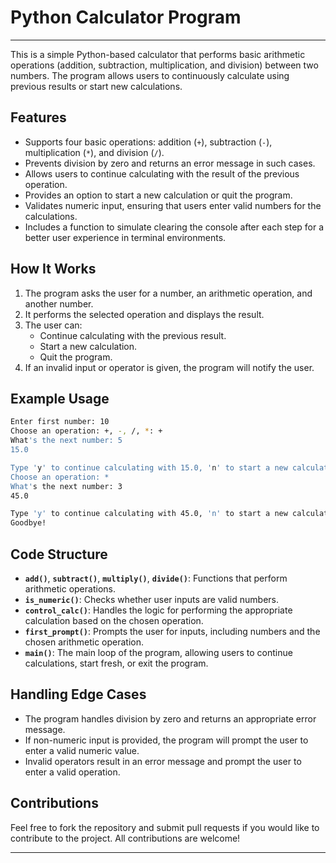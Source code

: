 # Python Calculator Program

---

This is a simple Python-based calculator that performs basic arithmetic operations (addition, subtraction, multiplication, and division) between two numbers. The program allows users to continuously calculate using previous results or start new calculations.

## Features

- Supports four basic operations: addition (`+`), subtraction (`-`), multiplication (`*`), and division (`/`).
- Prevents division by zero and returns an error message in such cases.
- Allows users to continue calculating with the result of the previous operation.
- Provides an option to start a new calculation or quit the program.
- Validates numeric input, ensuring that users enter valid numbers for the calculations.
- Includes a function to simulate clearing the console after each step for a better user experience in terminal environments.

## How It Works

1. The program asks the user for a number, an arithmetic operation, and another number.
2. It performs the selected operation and displays the result.
3. The user can:
   - Continue calculating with the previous result.
   - Start a new calculation.
   - Quit the program.
4. If an invalid input or operator is given, the program will notify the user.

## Example Usage

```bash
Enter first number: 10
Choose an operation: +, -, /, *: +
What's the next number: 5
15.0

Type 'y' to continue calculating with 15.0, 'n' to start a new calculation, or 'q' to quit: y
Choose an operation: * 
What's the next number: 3
45.0

Type 'y' to continue calculating with 45.0, 'n' to start a new calculation, or 'q' to quit: q
Goodbye!
```
## Code Structure

- **`add()`**, **`subtract()`**, **`multiply()`**, **`divide()`**: Functions that perform arithmetic operations.
- **`is_numeric()`**: Checks whether user inputs are valid numbers.
- **`control_calc()`**: Handles the logic for performing the appropriate calculation based on the chosen operation.
- **`first_prompt()`**: Prompts the user for inputs, including numbers and the chosen arithmetic operation.
- **`main()`**: The main loop of the program, allowing users to continue calculations, start fresh, or exit the program.

## Handling Edge Cases

- The program handles division by zero and returns an appropriate error message.
- If non-numeric input is provided, the program will prompt the user to enter a valid numeric value.
- Invalid operators result in an error message and prompt the user to enter a valid operation.

## Contributions

Feel free to fork the repository and submit pull requests if you would like to contribute to the project. All contributions are welcome!

---